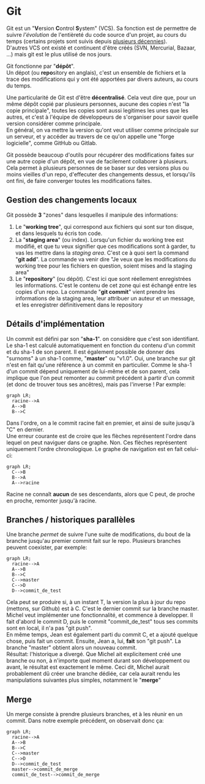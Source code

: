 # Git
Git est un "**V**ersion **C**ontrol **S**ystem" (VCS). Sa fonction
est de permettre de suivre *l'évolution* de l'entièreté du code source d'un projet,
au cours du temps (certains projets sont suivis depuis [plusieurs décennies](https://github.com/torvalds/linux)).  
D'autres VCS ont existé et continuent d'être créés (SVN, Mercurial, Bazaar, ...) mais
git est le plus utilisé de nos jours.

Git fonctionne par "**dépôt**".  
Un dépot (ou **repo**sitory en anglais), c'est un ensemble de fichiers et la trace
des modifications qui y ont été apportées par divers auteurs, au cours du temps.

Une particularité de Git est d'être **décentralisé**. Cela veut dire que, pour un
même dépôt copié par plusieurs personnes, aucune des copies n'est "la copie principale",
toutes les copies sont aussi legitimes les unes que les autres, et c'est à l'équipe
de développeurs de s'organiser pour savoir quelle version considérer comme principale.  
En général, on va mettre la version qu'ont veut utiliser comme principale sur un serveur,
et y accéder au travers de ce qu'on appelle une "forge logicielle", comme GitHub ou Gitlab.

Git possède beaucoup d'outils pour récupérer des modifications faites sur une autre copie
d'un dépôt, en vue de facilement collaborer à plusieurs. Cela permet à plusieurs personnes
de se baser sur des versions plus ou moins vieilles d'un repo, d'effecuter des changements dessus,
et lorsqu'ils ont fini, de faire converger toutes les modifications faites.

## Gestion des changements locaux
Git possède **3** "zones" dans lesquelles il manipule des informations:
1. Le "**working tree**", qui correspond aux fichiers qui sont sur ton disque, et dans lesquels
tu écris ton code.
2. La "**staging area**" (ou index). Lorsqu'un fichier du working tree est modifié, et que tu veux signifier
que ces modifications sont à garder, tu vas les mettre dans la *staging area*. C'est ce à quoi
sert la command "**git add**". La commande va venir dire "Je veux que les modifications du 
working tree pour les fichiers en question, soient mises and la staging area"
3. Le "**repository**" (ou dépôt). C'est ici que sont réellement enregistrées les informations.
C'est le contenu de cet zone qui est échangé entre les copies d'un repo.
La commande "**git commit**" vient prendre les informations de la staging area, leur attribuer
un auteur et un message, et les enregistrer définitivement dans le repository

## Détails d'implémentation
Un commit est défini par son "**sha-1**". on considère que c'est son identifiant.
Le sha-1 est calculé automatiquement en fonction du contenu d'un commit et du sha-1 de son
parent.
Il est également possible de donner des "surnoms" à un sha-1 comme, "**master**" ou "v1.0".
Oui, une branche sur git n'est en fait qu'une référence à un commit en particulier.
Comme le sha-1 d'un commit dépend uniquement de lui-même et de son parent, cela implique
que l'on peut remonter au commit précédent à partir d'un commit (et donc de trouver tous
ses ancêtres), mais pas l'inverse !
Par exmple:
```mermaid
graph LR;
  racine-->A
  A-->B
  B-->C
```
Dans l'ordre, on a le commit racine fait en premier, et ainsi de suite jusqu'à "C" en dernier.  
Une erreur courante est de croire que les flèches représentent l'ordre dans lequel on peut
naviguer dans ce graphe. Non. Ces flèches représentent uniquement l'ordre chronologique.
Le graphe de navigation est en fait celui-ci:
```mermaid
graph LR;
  C-->B
  B-->A
  A-->racine
```
Racine ne connaît **aucun** de ses descendants, alors que C peut, de proche en proche, remonter jusqu'à racine.

## Branches / historiques parallèles
Une branche *permet* de suivre l'une suite de modifications, du bout de la branche jusqu'au premier commit fait
sur le repo. Plusieurs branches peuvent coexister, par exemple:
```mermaid
graph LR;
  racine-->A
  A-->B
  B-->C
  C-->master
  C-->D
  D-->commit_de_test
```
Cela peut se produire si, à un instant T, la version la plus à jour du repo (mettons, sur Github) est à C.
C'est le dernier commit sur la branche master.  
Michel veut implémenter une fonctionnalité, et commence à developper. Il fait d'abord le commit D, puis
le commit "commit_de_test" tous ses commits sont en local, il n'a pas "git push".  
En même temps, Jean est également parti du commit C, et a ajouté quelque chose, puis fait un commit.
Ensuite, Jean a, lui, **fait** son "git push". La branche "master" obtient alors un nouveau commit.  
Résultat: l'historique a divergé. Que Michel ait explicitement créé une branche ou non, à n'importe quel moment
durant son développement ou avant, le résultat est exactement le même. Ceci dit, Michel aurait probablement
dû créer une branche dédiée, car cela aurait rendu les manipulations suivantes plus simples, notamment le "**merge**"

## Merge
Un merge consiste à prendre plusieurs branches, et à les réunir en un commit. Dans notre exemple précédent, on observait donc ça:
```mermaid
graph LR;
  racine-->A
  A-->B
  B-->C
  C-->master
  C-->D
  D-->commit_de_test
  master-->commit_de_merge
  commit_de_test-->commit_de_merge
```
